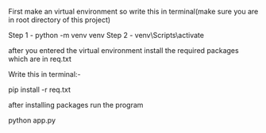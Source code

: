 First make an virtual environment so write this in terminal(make sure you are in root directory of this project)

Step 1 -  python -m venv venv
Step 2 - venv\Scripts\activate 

after you entered the virtual environment install the required packages which are in req.txt 

Write this in terminal:-

pip install -r req.txt

after installing packages run the program

python app.py 


